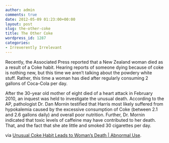 ```yaml
---
author: admin
comments: true
date: 2012-05-09 01:23:00+00:00
layout: post
slug: the-other-coke
title: The Other Coke
wordpress_id: 1287
categories:
- Irreverently Irrelevant
---
```


Recently, the Associated Press reported that a New Zealand woman died as a result of a Coke habit. Hearing reports of someone dying because of coke is nothing new, but this time we aren’t talking about the powdery white stuff. Rather, this time a woman has died after regularly consuming 2 gallons of Coca-Cola per day.

After the 30-year old mother of eight died of a heart attack in February 2010, an inquest was held to investigate the unusual death. According to the AP, pathologist Dr. Dan Mornin testified that Harris most likely suffered from hypokalemia caused by the excessive consumption of Coke (between 2.1 and 2.6 gallons daily) and overall poor nutrition. Further, Dr. Mornin indicated that toxic levels of caffeine may have contributed to her death. That, and the fact that she ate little and smoked 30 cigarettes per day.

via [Unusual Coke Habit Leads to Woman’s Death | Abnormal Use](http://abnormaluse.com/2012/05/unusual-coke-habit-leads-to-womans-death.html).
